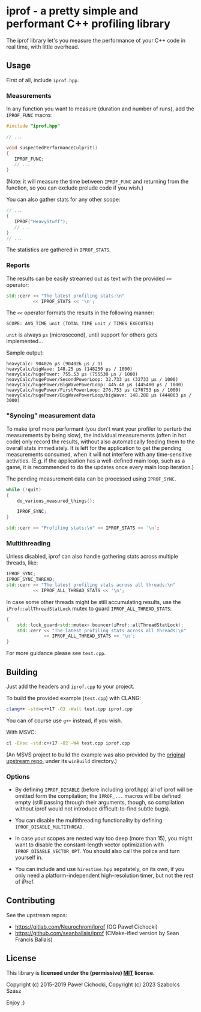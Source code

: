 ﻿# iprof - a pretty simple and performant C++ profiling library

The iprof library let's you measure the performance of your C++ code in real time, with little overhead.

## Usage

First of all, include `iprof.hpp`.

### Measurements

In any function you want to measure (duration and number of runs), add the `IPROF_FUNC` macro:

```C++
#include "iprof.hpp"

// ...

void suspectedPerformanceCulprit()
{
   IPROF_FUNC;
   // ...
}
```

(Note: it will measure the time between `IPROF_FUNC` and returning from the function, so you can exclude prelude code if you wish.)

You can also gather stats for any other scope:

```C++
// ...
{
   IPROF("HeavyStuff");
   // ...
}
// ...
```

The statistics are gathered in `IPROF_STATS`.


### Reports

The results can be easily streamed out as text with the provided `<<` operator:

```C++
std::cerr << "The latest profiling stats:\n"
          << IPROF_STATS << '\n';
```

The `<<` operator formats the results in the following manner:

```text
SCOPE: AVG_TIME unit (TOTAL_TIME unit / TIMES_EXECUTED)
```

`unit` is always `μs` (microsecond), until support for others gets implemented...

Sample output:

```text
heavyCalc: 904026 μs (904026 μs / 1)
heavyCalc/bigWave: 148.25 μs (148250 μs / 1000)
heavyCalc/hugePower: 755.53 μs (755530 μs / 1000)
heavyCalc/hugePower/SecondPowerLoop: 32.733 μs (32733 μs / 1000)
heavyCalc/hugePower/BigWavePowerLoop: 445.48 μs (445480 μs / 1000)
heavyCalc/hugePower/FirstPowerLoop: 276.753 μs (276753 μs / 1000)
heavyCalc/hugePower/BigWavePowerLoop/bigWave: 148.288 μs (444863 μs / 3000)
```

### "Syncing" measurement data

To make iprof more performant (you don't want your profiler to perturb the
measurements by being slow), the individual measurements (often in
hot code) only record the results, without also automatically feeding them
to the overall stats immediately. It is left for the application to get
the pending measurements consumed, when it will not interfere with any
time-sensitive activities.
(E.g. if the application has a well-defined main loop, such as a game,
it is recommended to do the updates once every main loop iteration.)

The pending measurement data can be processed using `IPROF_SYNC`.

```C++
while (!quit)
{
	do_various_measured_things();

	IPROF_SYNC;
}

std::cerr << "Profiling stats:\n" << IPROF_STATS << '\n`;

```

### Multithreading

Unless disabled, iprof can also handle gathering stats across multiple threads, like:

```C++
IPROF_SYNC;
IPROF_SYNC_THREAD;
std::cerr << "The latest profiling stats across all threads:\n"
          << IPROF_ALL_THREAD_STATS << '\n';
```

In case some other threads might be still accumulating results, use the ```iProf::allThreadStatLock```
mutex to guard `IPROF_ALL_THREAD_STATS`:

```C++
{
    std::lock_guard<std::mutex> bouncer(iProf::allThreadStatLock);
    std::cerr << "The latest profiling stats across all threads:\n"
              << IPROF_ALL_THREAD_STATS << '\n';
}
```

For more guidance please see `test.cpp`.

## Building

Just add the headers and `iprof.cpp` to your project.

To build the provided example (`test.cpp`) with CLANG:

```bash
clang++ -std=c++17 -O3 -Wall test.cpp iprof.cpp
```

You can of course use `g++` instead, if you wish.

With MSVC:

```cmd
cl -EHsc -std:c++17 -O2 -W4 test.cpp iprof.cpp
```

(An MSVS project to build the example was also provided by the [original upstream repo](https://gitlab.com/Neurochrom/iprof), under its `winBuild` directory.)

### Options

- By defining `IPROF_DISABLE` (before including iprof.hpp) all of iprof will be omitted form the compilation; the `IPROF_...` macros will be defined empty (still passing through their arguments, though, so compilation without iprof would not introduce difficult-to-find subtle bugs).

- You can disable the multithreading functionality by defining `IPROF_DISABLE_MULTITHREAD`.

- In case your scopes are nested way too deep (more than 15), you might want to disable the constant-length vector optimization with
`IPROF_DISABLE_VECTOR_OPT`. You should also call the police and turn yourself in.

- You can include and use `hirestime.hpp` sepatately, on its own, if you only need a platform-independent high-resolution timer, but not the rest of iProf.

## Contributing

See the upstream repos:

- https://gitlab.com/Neurochrom/iprof (OG Paweł Cichocki)
- https://github.com/seanballais/iprof (CMake-ified version by Sean Francis Ballais)

## License

This library is **licensed under the (permissive) [MIT](https://opensource.org/licenses/MIT) license**.

Copyright (c) 2015-2019 Paweł Cichocki,
Copyright (c) 2023 Szabolcs Szász

Enjoy ;)
